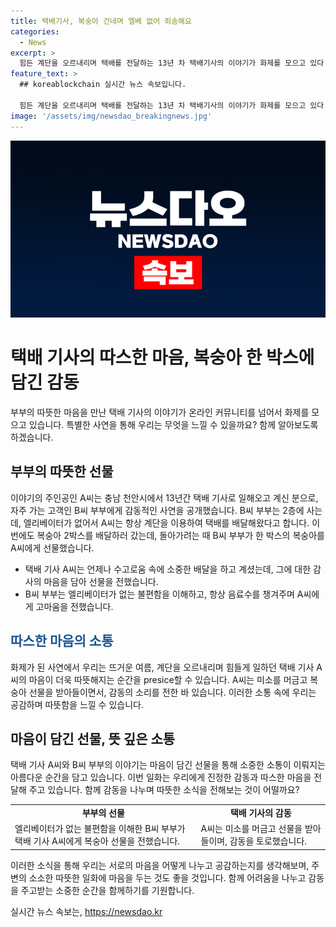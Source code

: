 ```yaml
---
title: 택배기사, 복숭아 건네며 엘베 없어 죄송해요
categories:
  - News
excerpt: >
  힘든 계단을 오르내리며 택배를 전달하는 13년 차 택배기사의 이야기가 화제를 모으고 있다. 한 부부가 엘리베이터가 없어 늘 계단을 이용해 주문을 받았던 택배기사에게 복숭아 한 박스를 선물했는데, 기사는 놀라워했지만 따님이 달라고해서 받았다. 이 소중한 일화가 공개되며 사람들은 이 기사의 따뜻한 마음을 칭찬했다. (단어수: 72)
feature_text: >
  ## koreablockchain 실시간 뉴스 속보입니다.

  힘든 계단을 오르내리며 택배를 전달하는 13년 차 택배기사의 이야기가 화제를 모으고 있다. 한 부부가 엘리베이터가 없어 늘 계단을 이용해 주문을 받았던 택배기사에게 복숭아 한 박스를 선물했는데, 기사는 놀라워했지만 따님이 달라고해서 받았다. 이 소중한 일화가 공개되며 사람들은 이 기사의 따뜻한 마음을 칭찬했다. (단어수: 72)
image: '/assets/img/newsdao_breakingnews.jpg'
---
```


<p><img src="/assets/img/newsdao_breakingnews.jpg" alt="koreablockchain 속보" /></p>

<h1>택배 기사의 따스한 마음, 복숭아 한 박스에 담긴 감동</h1>

<p>부부의 따뜻한 마음을 만난 택배 기사의 이야기가 온라인 커뮤니티를 넘어서 화제를 모으고 있습니다. 특별한 사연을 통해 우리는 무엇을 느낄 수 있을까요? 함께 알아보도록 하겠습니다.</p>

<p data-ke-size="size16"></p>

<h2>부부의 따뜻한 선물</h2>

<p>이야기의 주인공인 A씨는 충남 천안시에서 13년간 택배 기사로 일해오고 계신 분으로, 자주 가는 고객인 B씨 부부에게 감동적인 사연을 공개했습니다. B씨 부부는 2층에 사는데, 엘리베이터가 없어서 A씨는 항상 계단을 이용하여 택배를 배달해왔다고 합니다. 이번에도 복숭아 2박스를 배달하러 갔는데, 돌아가려는 때 B씨 부부가 한 박스의 복숭아를 A씨에게 선물했습니다.</p>

<ul>
  <li>택배 기사 A씨는 언제나 수고로움 속에 소중한 배달을 하고 계셨는데, 그에 대한 감사의 마음을 담아 선물을 전했습니다.</li>
  <li>B씨 부부는 엘리베이터가 없는 불편함을 이해하고, 항상 음료수를 챙겨주며 A씨에게 고마움을 전했습니다.</li>
</ul>

<p data-ke-size="size16"></p>

<h2><b><span style="color: #1a5490;">따스한 마음의 소통</span></b></h2>

<p>화제가 된 사연에서 우리는 뜨거운 여름, 계단을 오르내리며 힘들게 일하던 택배 기사 A씨의 마음이 더욱 따뜻해지는 순간을 presice할 수 있습니다. A씨는 미소를 머금고 복숭아 선물을 받아들이면서, 감동의 소리를 전한 바 있습니다. 이러한 소통 속에 우리는 공감하며 따뜻함을 느낄 수 있습니다.</p>

<p data-ke-size="size16"></p>

<h2>마음이 담긴 선물, 뜻 깊은 소통</h2>

<p>택배 기사 A씨와 B씨 부부의 이야기는 마음이 담긴 선물을 통해 소중한 소통이 이뤄지는 아름다운 순간을 담고 있습니다. 이번 일화는 우리에게 진정한 감동과 따스한 마음을 전달해 주고 있습니다. 함께 감동을 나누며 따뜻한 소식을 전해보는 것이 어떨까요?</p>

<table>
  <tr>
    <td style="text-align: center; height: 17px;"><b>부부의 선물</b></td>
    <td style="text-align: center; height: 17px;"><b>택배 기사의 감동</b></td>
  </tr>
  <tr>
    <td>엘리베이터가 없는 불편함을 이해한 B씨 부부가 택배 기사 A씨에게 복숭아 선물을 전했습니다.</td>
    <td>A씨는 미소를 머금고 선물을 받아들이며, 감동을 토로했습니다.</td>
  </tr>
</table>

<p data-ke-size="size16"></p>

<p>이러한 소식을 통해 우리는 서로의 마음을 어떻게 나누고 공감하는지를 생각해보며, 주변의 소소한 따뜻한 일화에 마음을 두는 것도 좋을 것입니다. 함께 어려움을 나누고 감동을 주고받는 소중한 순간을 함께하기를 기원합니다.</p>
실시간 뉴스 속보는, <a href="https://newsdao.kr" rel="dofollow">https://newsdao.kr</a>


